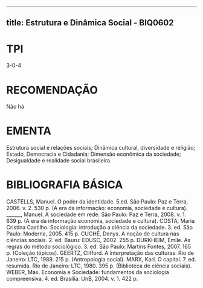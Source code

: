 
---
title: Estrutura e Dinâmica Social - BIQ0602 
---

# TPI

3-0-4

# RECOMENDAÇÃO

Não há

# EMENTA

Estrutura social e relações sociais; Dinâmica cultural, diversidade e religião; Estado, Democracia e Cidadania; Dimensão econômica da sociedade; Desigualdade e realidade social brasileira.

# BIBLIOGRAFIA BÁSICA

CASTELLS, Manuel. O poder da identidade. 5.ed. São Paulo: Paz e Terra, 2006. v. 2. 530 p. (A era da informação: economia, sociedade e cultura).
______, Manuel. A sociedade em rede. São Paulo: Paz e Terra, 2008. v. 1. 639 p. (A era da informação economia, sociedade e cultura).
COSTA, Maria Cristina Castilho. Sociologia: introdução a ciência da sociedade. 3. ed. São Paulo: Moderna, 2005. 415 p.
CUCHE, Denys. A noção de cultura nas ciências sociais. 2. ed. Bauru: EDUSC, 2002. 255 p.
DURKHEIM, Émile. As regras do método sociológico. 3. ed. São Paulo: Martins Fontes, 2007. 165 p. (Coleção tópicos).
GEERTZ, Clifford. A interpretação das culturas. Rio de Janeiro: LTC, 1989. 215 p. (Antropologia social).
MARX, Karl. O capital. 7. ed. resumida. Rio de Janeiro: LTC, 1980. 395 p. (Biblioteca de ciência sociais).
WEBER, Max. Economia e Sociedade: fundamentos da sociologia compreensiva. 4. ed. Brasília: UnB, 2004. v. 1. 422 p.
        